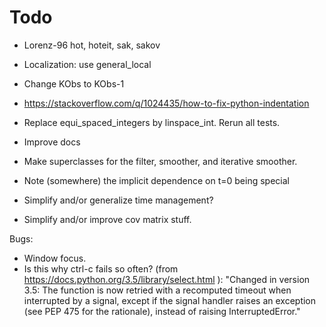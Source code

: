 Todo
================================================

* Lorenz-96 hot, hoteit, sak, sakov
* Localization: use general_local
* Change KObs to KObs-1
* https://stackoverflow.com/q/1024435/how-to-fix-python-indentation
* Replace equi_spaced_integers by linspace_int. Rerun all tests.

* Improve docs
* Make superclasses for the filter, smoother, and iterative smoother.
* Note (somewhere) the implicit dependence on t=0 being special
* Simplify and/or generalize time management?
* Simplify and/or improve cov matrix stuff.

Bugs:
* Window focus.
* Is this why ctrl-c fails so often?
    (from https://docs.python.org/3.5/library/select.html ):
    "Changed in version 3.5:
    The function is now retried with a recomputed timeout when interrupted by a signal,
    except if the signal handler raises an exception (see PEP 475 for the rationale),
    instead of raising InterruptedError."

